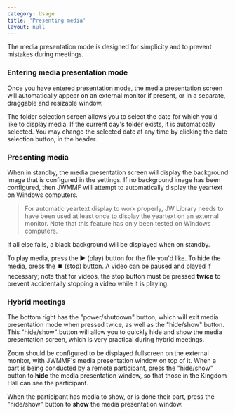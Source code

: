```yaml
---
category: Usage
title: 'Presenting media'
layout: null
---
```


The media presentation mode is designed for simplicity and to prevent mistakes during meetings.

### Entering media presentation mode

Once you have entered presentation mode, the media presentation screen will automatically appear on an external monitor if present, or in a separate, draggable and resizable window.

The folder selection screen allows you to select the date for which you'd like to display media. If the current day's folder exists, it is automatically selected. You may change the selected date at any time by clicking the date selection button, in the header.

### Presenting media

When in standby, the media presentation screen will display the background image that is configured in the settings. If no background image has been configured, then JWMMF will attempt to automatically display the yeartext on Windows computers.

<blockquote>For automatic yeartext display to work properly, JW Library needs to have been used at least once to display the yeartext on an external monitor. Note that this feature has only been tested on Windows computers.</blockquote>

If all else fails, a black background will be displayed when on standby.

To play media, press the ▶️ (play) button for the file you'd like. To hide the media, press the ⏹️ (stop) button. A video can be paused and played if necessary; note that for videos, the stop button must be pressed **twice** to prevent accidentally stopping a video while it is playing.

### Hybrid meetings

The bottom right has the "power/shutdown" button, which will exit media presentation mode when pressed twice, as well as the "hide/show" button. This "hide/show" button will allow you to quickly hide and show the media presentation screen, which is very practical during hybrid meetings.

Zoom should be configured to be displayed fullscreen on the external monitor, with JWMMF's media presentation window on top of it. When a part is being conducted by a remote participant, press the "hide/show" button to **hide** the media presentation window, so that those in the Kingdom Hall can see the participant.

When the participant has media to show, or is done their part, press the "hide/show" button to **show** the media presentation window.
